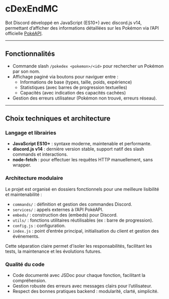 # cDexEndMC

Bot Discord développé en JavaScript (ES10+) avec discord.js v14, permettant d’afficher des informations détaillées sur les Pokémon via l’API officielle [PokéAPI](https://pokeapi.co/).

---

## Fonctionnalités

- Commande slash `/pokedex <pokemon>/<id>` pour rechercher un Pokémon par son nom.
- Affichage paginé via boutons pour naviguer entre :
  - Informations de base (types, taille, poids, expérience)
  - Statistiques (avec barres de progression textuelles)
  - Capacités (avec indication des capacités cachées)
- Gestion des erreurs utilisateur (Pokémon non trouvé, erreurs réseau).

---

## Choix techniques et architecture

### Langage et librairies

- **JavaScript ES10+** : syntaxe moderne, maintenable et performante.
- **discord.js v14** : dernière version stable, support natif des slash commands et interactions.
- **node-fetch** : pour effectuer les requêtes HTTP manuellement, sans wrapper.

### Architecture modulaire

Le projet est organisé en dossiers fonctionnels pour une meilleure lisibilité et maintenabilité :

- `commands/` : définition et gestion des commandes Discord.
- `services/` : appels externes à l’API PokéAPI.
- `embeds/` : construction des (embeds) pour Discord.
- `utils/` : fonctions utilitaires réutilisables (ex : barre de progression).
- `config.js` : configuration.
- `index.js` : point d’entrée principal, initialisation du client et gestion des événements.

Cette séparation claire permet d’isoler les responsabilités, facilitant les tests, la maintenance et les évolutions futures.

### Qualité du code

- Code documenté avec JSDoc pour chaque fonction, facilitant la compréhension.
- Gestion robuste des erreurs avec messages clairs pour l’utilisateur.
- Respect des bonnes pratiques backend : modularité, clarté, simplicité.

